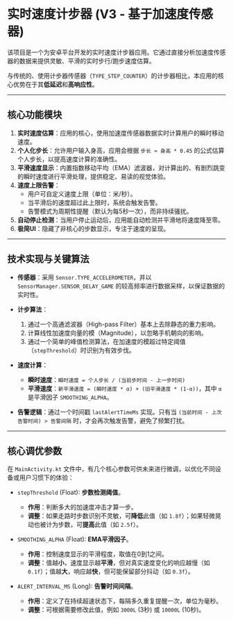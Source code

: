 # 实时速度计步器 (V3 - 基于加速度传感器)

该项目是一个为安卓平台开发的实时速度计步器应用。它通过直接分析加速度传感器的数据来提供灵敏、平滑的实时步行/跑步速度估算。

与传统的、使用计步器传感器（`TYPE_STEP_COUNTER`）的计步器相比，本应用的核心优势在于其**低延迟**和**高响应性**。

---

## 核心功能模块

1.  **实时速度估算**：应用的核心，使用加速度传感器数据实时计算用户的瞬时移动速度。
2.  **个人化步长**：允许用户输入身高，应用会根据 `步长 ≈ 身高 * 0.45` 的公式估算个人步长，以提高速度计算的准确性。
3.  **平滑速度显示**：内置指数移动平均（EMA）滤波器，对计算出的、有剧烈跳变的瞬时速度进行平滑处理，提供稳定、易读的视觉体验。
4.  **速度上限告警**：
    *   用户可自定义速度上限（单位：米/秒）。
    *   当平滑后的速度超过此上限时，系统会触发告警。
    *   告警模式为周期性提醒（默认为每5秒一次），而非持续骚扰。
5.  **自动停止检测**：当用户停止运动后，应用能自动检测并平滑地将速度降至零。
6.  **极简UI**：隐藏了非核心的步数显示，专注于速度的呈现。

---

## 技术实现与关键算法

-   **传感器**：采用 `Sensor.TYPE_ACCELEROMETER`，并以 `SensorManager.SENSOR_DELAY_GAME` 的较高频率进行数据采样，以保证数据的实时性。

-   **计步算法**：
    1.  通过一个高通滤波器（High-pass Filter）基本上去除静态的重力影响。
    2.  计算线性加速度向量的模（Magnitude），以忽略手机朝向的影响。
    3.  通过一个简单的峰值检测算法，在加速度的模超过特定阈值（`stepThreshold`）时识别为有效步伐。

-   **速度计算**：
    -   **瞬时速度**：`瞬时速度 = 个人步长 / (当前步时间 - 上一步时间)`
    -   **平滑速度**：`新平滑速度 = (瞬时速度 * α) + (旧平滑速度 * (1-α))`，其中 `α` 是平滑因子 `SMOOTHING_ALPHA`。

-   **告警逻辑**：通过一个时间戳 `lastAlertTimeMs` 实现。只有当 `(当前时间 - 上次告警时间) > 告警间隔` 时，才会再次触发告警，避免了频繁打扰。

---

## 核心调优参数

在 `MainActivity.kt` 文件中，有几个核心参数可供未来进行微调，以优化不同设备或用户习惯下的体验：

-   `stepThreshold` (Float): **步数检测阈值**。
    -   **作用**：判断多大的加速度冲击才算一步。
    -   **调整**：如果走路时步数识别不灵敏，可**降低**此值（如 `1.8f`）；如果轻微晃动也被计为步数，可**提高**此值（如 `2.5f`）。

-   `SMOOTHING_ALPHA` (Float): **EMA平滑因子**。
    -   **作用**：控制速度显示的平滑程度，取值在0到1之间。
    -   **调整**：值越**小**，速度显示越**平滑**，但对真实速度变化的响应越慢（如 `0.1f`）；值越**大**，响应越**快**，但可能保留部分抖动（如 `0.3f`）。

-   `ALERT_INTERVAL_MS` (Long): **告警时间间隔**。
    -   **作用**：定义了在持续超速状态下，每隔多久重复提醒一次，单位为毫秒。
    -   **调整**：可根据需要修改此值，例如 `3000L` (3秒) 或 `10000L` (10秒)。